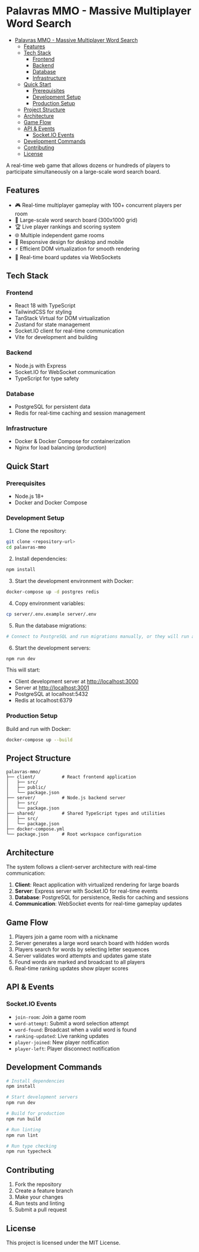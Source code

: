 # Palavras MMO - Massive Multiplayer Word Search

<!--toc:start-->

- [Palavras MMO - Massive Multiplayer Word Search](#palavras-mmo-massive-multiplayer-word-search)
  - [Features](#features)
  - [Tech Stack](#tech-stack)
    - [Frontend](#frontend)
    - [Backend](#backend)
    - [Database](#database)
    - [Infrastructure](#infrastructure)
  - [Quick Start](#quick-start)
    - [Prerequisites](#prerequisites)
    - [Development Setup](#development-setup)
    - [Production Setup](#production-setup)
  - [Project Structure](#project-structure)
  - [Architecture](#architecture)
  - [Game Flow](#game-flow)
  - [API & Events](#api-events)
    - [Socket.IO Events](#socketio-events)
  - [Development Commands](#development-commands)
  - [Contributing](#contributing)
  - [License](#license)
  <!--toc:end-->

A real-time web game that allows dozens or hundreds of players to participate simultaneously on a large-scale word search board.

## Features

- 🎮 Real-time multiplayer gameplay with 100+ concurrent players per room
- 🎯 Large-scale word search board (300x1000 grid)
- 🏆 Live player rankings and scoring system
- 🌐 Multiple independent game rooms
- 📱 Responsive design for desktop and mobile
- ⚡ Efficient DOM virtualization for smooth rendering
- 🔄 Real-time board updates via WebSockets

## Tech Stack

### Frontend

- React 18 with TypeScript
- TailwindCSS for styling
- TanStack Virtual for DOM virtualization
- Zustand for state management
- Socket.IO client for real-time communication
- Vite for development and building

### Backend

- Node.js with Express
- Socket.IO for WebSocket communication
- TypeScript for type safety

### Database

- PostgreSQL for persistent data
- Redis for real-time caching and session management

### Infrastructure

- Docker & Docker Compose for containerization
- Nginx for load balancing (production)

## Quick Start

### Prerequisites

- Node.js 18+
- Docker and Docker Compose

### Development Setup

1. Clone the repository:

```bash
git clone <repository-url>
cd palavras-mmo
```

2. Install dependencies:

```bash
npm install
```

3. Start the development environment with Docker:

```bash
docker-compose up -d postgres redis
```

4. Copy environment variables:

```bash
cp server/.env.example server/.env
```

5. Run the database migrations:

```bash
# Connect to PostgreSQL and run migrations manually, or they will run automatically via docker-compose
```

6. Start the development servers:

```bash
npm run dev
```

This will start:

- Client development server at <http://localhost:3000>
- Server at <http://localhost:3001>
- PostgreSQL at localhost:5432
- Redis at localhost:6379

### Production Setup

Build and run with Docker:

```bash
docker-compose up --build
```

## Project Structure

```
palavras-mmo/
├── client/          # React frontend application
│   ├── src/
│   ├── public/
│   └── package.json
├── server/          # Node.js backend server
│   ├── src/
│   └── package.json
├── shared/          # Shared TypeScript types and utilities
│   ├── src/
│   └── package.json
├── docker-compose.yml
└── package.json     # Root workspace configuration
```

## Architecture

The system follows a client-server architecture with real-time communication:

1. **Client**: React application with virtualized rendering for large boards
2. **Server**: Express server with Socket.IO for real-time events
3. **Database**: PostgreSQL for persistence, Redis for caching and sessions
4. **Communication**: WebSocket events for real-time gameplay updates

## Game Flow

1. Players join a game room with a nickname
2. Server generates a large word search board with hidden words
3. Players search for words by selecting letter sequences
4. Server validates word attempts and updates game state
5. Found words are marked and broadcast to all players
6. Real-time ranking updates show player scores

## API & Events

### Socket.IO Events

- `join-room`: Join a game room
- `word-attempt`: Submit a word selection attempt
- `word-found`: Broadcast when a valid word is found
- `ranking-updated`: Live ranking updates
- `player-joined`: New player notification
- `player-left`: Player disconnect notification

## Development Commands

```bash
# Install dependencies
npm install

# Start development servers
npm run dev

# Build for production
npm run build

# Run linting
npm run lint

# Run type checking
npm run typecheck
```

## Contributing

1. Fork the repository
2. Create a feature branch
3. Make your changes
4. Run tests and linting
5. Submit a pull request

## License

This project is licensed under the MIT License.

